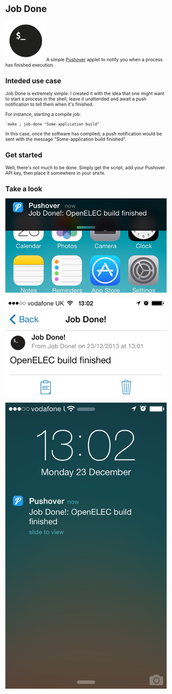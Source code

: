 Job Done
========

![Job Done](img/icon.png)A simple [Pushover](http://pushover.net/) applet to notify you when a process has finished execution.

Inteded use case
----------------
Job Done is extremely simple. I created it with the idea that one might want to start a process in the shell, leave it unattended and await a push notification to tell them when it's finished.

For instance, starting a compile job:

    `make ; job-done "Some-application build"`
In this case, once the software has compiled, a push notification would be sent with the message "Some-application build finished".

Get started
-----------
Well, there's not much to be done. Simply get the script, add your Pushover API key, then place it somewhere in your `$PATH`.

Take a look
-----------

![Banner notification](img/banner.png)

![Details in Pushover... not much](img/details.png)

![Lockscreen](img/lockscreen.png)
